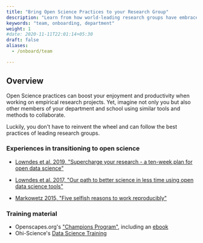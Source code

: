 ```yaml
---
title: "Bring Open Science Practices to your Research Group"
description: "Learn from how world-leading research groups have embraced open science practices to re-think the way they work on research projects."
keywords: "team, onboarding, department"
weight: 1
#date: 2020-11-11T22:01:14+05:30
draft: false
aliases:
  - /onboard/team

---
```


## Overview

Open Science practices can boost your enjoyment and productivity when working on empirical research projects. Yet, imagine not only you but also other members of your department and school using similar tools and methods to collaborate.

Luckily, you don't have to reinvent the wheel and can follow the best practices of leading research groups.

### Experiences in transitioning to open science

- [Lowndes et al. 2019, "Supercharge your research - a ten-week plan for open data science"](https://doi.org/10.1038/d41586-019-03335-4)

- [Lowndes et al. 2017, "Our path to better science in less time using open data science tools"](https://www.nature.com/articles/s41559-017-0160)

- [Markowetz 2015, "Five selfish reasons to work reproducibly"](https://genomebiology.biomedcentral.com/articles/10.1186/s13059-015-0850-7)

### Training material

- Openscapes.org's ["Champions Program"](https://www.openscapes.org/champions/), including an [ebook](https://openscapes.github.io/series)
- Ohi-Science's [Data Science Training](http://ohi-science.org/data-science-training/)
